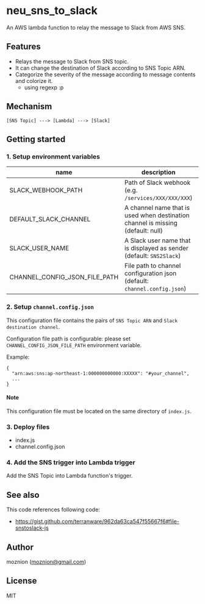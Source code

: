neu_sns_to_slack
==

An AWS lambda function to relay the message to Slack from AWS SNS.

Features
--

- Relays the message to Slack from SNS topic.
- It can change the destination of Slack according to SNS Topic ARN.
- Categorize the severity of the message according to message contents and colorize it.
  - using regexp :p

Mechanism
--

```
[SNS Topic] ---> [Lambda] ---> [Slack]
```

Getting started
--

### 1. Setup environment variables

|name|description|mandatory|
|----|-----------|--------|
|SLACK_WEBHOOK_PATH|Path of Slack webhook (e.g. `/services/XXX/XXX/XXX`)|:white_check_mark:|
|DEFAULT_SLACK_CHANNEL|A channel name that is used when destination channel is missing (default: null)||
|SLACK_USER_NAME|A Slack user name that is displayed as sender (default: `SNS2Slack`)||
|CHANNEL_CONFIG_JSON_FILE_PATH|File path to channel configuration json (default: `channel.config.json`)||

### 2. Setup `channel.config.json`

This configuration file contains the pairs of `SNS Topic ARN` and `Slack destination channel`.

Configuration file path is configurable: please set `CHANNEL_CONFIG_JSON_FILE_PATH` environment variable.

Example:

```
{
  "arn:aws:sns:ap-northeast-1:000000000000:XXXXX": "#your_channel",
  ...
}
```

#### Note

This configuration file must be located on the same directory of `index.js`.

### 3. Deploy files

- index.js
- channel.config.json

### 4. Add the SNS trigger into Lambda trigger

Add the SNS Topic into Lambda function's trigger.

See also
--

This code references following code:

- https://gist.github.com/terranware/962da63ca547f55667f6#file-snstoslack-js

Author
--

moznion (<moznion@gmail.com>)

License
--

MIT
